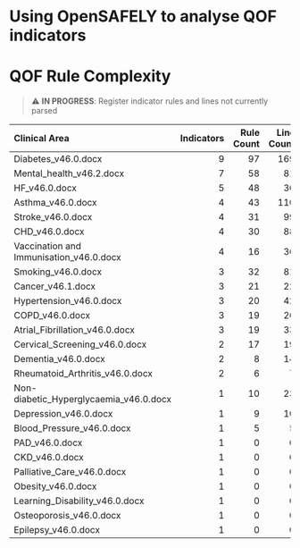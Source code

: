 # Using OpenSAFELY to analyse QOF indicators

# QOF Rule Complexity

> :warning: **IN PROGRESS**: Register indicator rules and lines not currently parsed
	
Clinical Area                           |   Indicators |   Rule Count |   Line Count |
|:----------------------------------------|-------------:|-------------:|-------------:|
| Diabetes_v46.0.docx                     |            9 |           97 |          169 |
| Mental_health_v46.2.docx                |            7 |           58 |           81 |
| HF_v46.0.docx                           |            5 |           48 |           30 |
| Asthma_v46.0.docx                       |            4 |           43 |          110 |
| Stroke_v46.0.docx                       |            4 |           31 |           99 |
| CHD_v46.0.docx                          |            4 |           30 |           88 |
| Vaccination and Immunisation_v46.0.docx |            4 |           16 |           36 |
| Smoking_v46.0.docx                      |            3 |           32 |           81 |
| Cancer_v46.1.docx                       |            3 |           21 |           22 |
| Hypertension_v46.0.docx                 |            3 |           20 |           42 |
| COPD_v46.0.docx                         |            3 |           19 |           26 |
| Atrial_Fibrillation_v46.0.docx          |            3 |           19 |           33 |
| Cervical_Screening_v46.0.docx           |            2 |           17 |           19 |
| Dementia_v46.0.docx                     |            2 |            8 |           14 |
| Rheumatoid_Arthritis_v46.0.docx         |            2 |            6 |            7 |
| Non-diabetic_Hyperglycaemia_v46.0.docx  |            1 |           10 |           23 |
| Depression_v46.0.docx                   |            1 |            9 |           10 |
| Blood_Pressure_v46.0.docx               |            1 |            5 |            5 |
| PAD_v46.0.docx                          |            1 |            0 |            0 |
| CKD_v46.0.docx                          |            1 |            0 |            0 |
| Palliative_Care_v46.0.docx              |            1 |            0 |            0 |
| Obesity_v46.0.docx                      |            1 |            0 |            0 |
| Learning_Disability_v46.0.docx          |            1 |            0 |            0 |
| Osteoporosis_v46.0.docx                 |            1 |            0 |            0 |
| Epilepsy_v46.0.docx                     |            1 |            0 |            0 |



